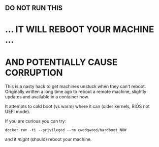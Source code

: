DO NOT RUN THIS
---
... IT WILL REBOOT YOUR MACHINE ...
===
AND POTENTIALLY CAUSE CORRUPTION
===

This is a nasty hack to get machines unstuck when they can't reboot.
Originally written a long time ago to reboot a remote machine,
slightly updates and available in a container now.

It attempts to cold boot (vs warm) where it can (older kernels, BIOS
not UEFI mode).

If you are curious you can try:

~~~
docker run -ti --privileged --rm cwedgwood/hardboot NOW
~~~

and it *might* (should) reboot your machine.
